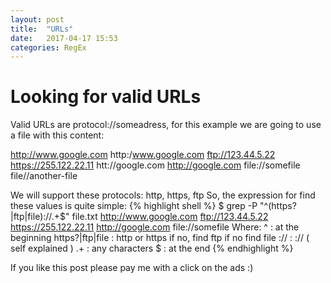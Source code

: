```yaml
---
layout: post
title:  "URLs"
date:   2017-04-17 15:53
categories: RegEx
---
```

# Looking for valid URLs
Valid URLs are protocol://someadress, for this example we are going to use a file with this content:


http://www.google.com
http:/www.google.com
ftp://123.44.5.22
https://255.122.22.11
htt://google.com
http://google.com
file://somefile
file//another-file
 
We will support these protocols: http, https, ftp 
So, the expression for find these values is quite simple:
{% highlight shell %}
$ grep -P "^(https?|ftp|file)://.+$" file.txt
http://www.google.com
ftp://123.44.5.22
https://255.122.22.11
http://google.com
file://somefile
Where:
^               : at the beginning
https?|ftp|file : http or https if no, find ftp if no find file
://             : ://  ( self explained )
.+              : any characters
$               : at the end
{% endhighlight %}

If you like this post please pay me with a click on the ads :)

<script async src="//pagead2.googlesyndication.com/pagead/js/adsbygoogle.js"></script>
<!-- inferior -->
<ins class="adsbygoogle"
     style="display:inline-block;width:728px;height:90px"
     data-ad-client="ca-pub-5428825449848403"
     data-ad-slot="1328012179"></ins>
<script>
(adsbygoogle = window.adsbygoogle || []).push({});
</script>